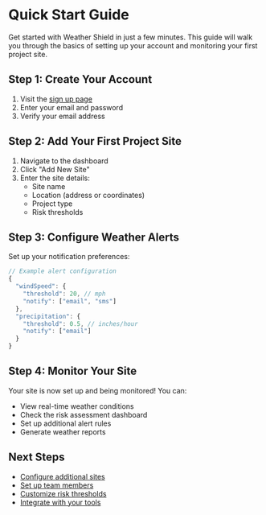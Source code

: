 # Quick Start Guide

Get started with Weather Shield in just a few minutes. This guide will walk you through the basics of setting up your account and monitoring your first project site.

## Step 1: Create Your Account

1. Visit the [sign up page](/sign-up)
2. Enter your email and password
3. Verify your email address

## Step 2: Add Your First Project Site

1. Navigate to the dashboard
2. Click "Add New Site"
3. Enter the site details:
   - Site name
   - Location (address or coordinates)
   - Project type
   - Risk thresholds

## Step 3: Configure Weather Alerts

Set up your notification preferences:

```typescript
// Example alert configuration
{
  "windSpeed": {
    "threshold": 20, // mph
    "notify": ["email", "sms"]
  },
  "precipitation": {
    "threshold": 0.5, // inches/hour
    "notify": ["email"]
  }
}
```

## Step 4: Monitor Your Site

Your site is now set up and being monitored! You can:

- View real-time weather conditions
- Check the risk assessment dashboard
- Set up additional alert rules
- Generate weather reports

## Next Steps

- [Configure additional sites](/docs/site-management)
- [Set up team members](/docs/team-management)
- [Customize risk thresholds](/docs/risk-assessment)
- [Integrate with your tools](/docs/api/authentication) 
